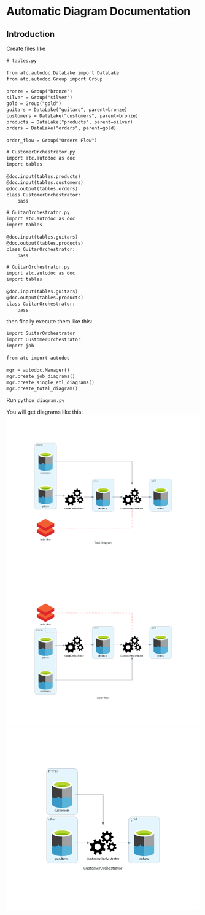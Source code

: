 # Automatic Diagram Documentation

## Introduction

Create files like

```
# tables.py

from atc.autodoc.DataLake import DataLake
from atc.autodoc.Group import Group

bronze = Group("bronze")
silver = Group("silver")
gold = Group("gold")
guitars = DataLake("guitars", parent=bronze)
customers = DataLake("customers", parent=bronze)
products = DataLake("products", parent=silver)
orders = DataLake("orders", parent=gold)

order_flow = Group("Orders Flow")

```

```
# CustomerOrchestrator.py
import atc.autodoc as doc
import tables

@doc.input(tables.products)
@doc.input(tables.customers)
@doc.output(tables.orders)
class CustomerOrchestrator:
    pass

```

```
# GuitarOrchestrator.py
import atc.autodoc as doc
import tables

@doc.input(tables.guitars)
@doc.output(tables.products)
class GuitarOrchestrator:
    pass

```

```
# GuitarOrchestrator.py
import atc.autodoc as doc
import tables

@doc.input(tables.guitars)
@doc.output(tables.products)
class GuitarOrchestrator:
    pass

```

then finally execute them like this:

```
import GuitarOrchestrator
import CustomerOrchestrator
import job

from atc import autodoc

mgr = autodoc.Manager()
mgr.create_job_diagrams()
mgr.create_single_etl_diagrams()
mgr.create_total_diagram()

```
Run `python diagram.py`

You will get diagrams like this:
![diagram](./total_diagram.png)
![job](./order_flow.png)
![etl](./customerorchestrator.png)
